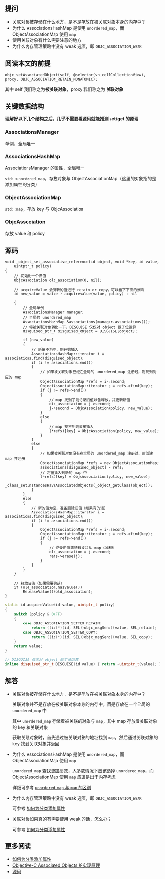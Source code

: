## 提问
+ 关联对象被存储在什么地方，是不是存放在被关联对象本身的内存中？
+ 为什么 AssociationsHashMap 是使用 `unordered_map`，而 ObjectAssociationMap 使用 `map`
+ 使用关联对象有什么需要注意的地方
+ 为什么内存管理策略中没有 weak 选项，即 `OBJC_ASSOCIATION_WEAK`


## 阅读本文的前提
```objc
objc_setAssociatedObject(self, @selector(vn_cellCollectionView), proxy, OBJC_ASSOCIATION_RETAIN_NONATOMIC);
```

其中 self 我们称之为**被关联对象**，proxy 我们称之为 **关联对象**


## 关键数据结构
**理解好以下几个结构之后，几乎不需要看源码就能推测 set/get 的原理**

### AssociationsManager
单例，全局唯一
### AssociationsHashMap
AssociationsManager 的属性，全局唯一

`std::unordered_map`，存放对象与 ObjectAssociationMap（这里的对象指的是添加属性的分类）

### ObjectAssociationMap
`std::map`，存放 key 与 ObjcAssociation

### ObjcAssociation
存放 value 和 policy


## 源码
```objc
void _object_set_associative_reference(id object, void *key, id value,
    uintptr_t policy)
{
    // 初始化一个旧值
    ObjcAssociation old_association(0, nil);

    // acquireValue 会对新的值进行 retain or copy，可以看下下面的源码
    id new_value = value ? acquireValue(value, policy) : nil;

    {
        // 全局单例
        AssociationsManager manager;
        // 全局的 unordered_map
        AssociationsHashMap &associations(manager.associations());
        // 将被关联对象转化一下，DISGUISE 仅仅对 object 做了位运算
        disguised_ptr_t disguised_object = DISGUISE(object);

        if (new_value)
        {
            // 新值不为空，则开始插入
            AssociationsHashMap::iterator i = associations.find(disguised_object);
            if (i != associations.end())
            {
                // 如果被关联对象已经在全局的 unordered_map 注册过，则找到对应的 map
                ObjectAssociationMap *refs = i->second;
                ObjectAssociationMap::iterator j = refs->find(key);
                if (j != refs->end())
                {
                    // map 找到了则记录旧值以备释放，并更新新值
                    old_association = j->second;
                    j->second = ObjcAssociation(policy, new_value);
                }
                else
                {
                    // map 找不到则直接插入
                    (*refs)[key] = ObjcAssociation(policy, new_value);
                }
            }
            else
            {
                // 如果被关联对象没有在全局的 unordered_map 注册过，则创建 map 并注册
                ObjectAssociationMap *refs = new ObjectAssociationMap;
                associations[disguised_object] = refs;
                // 将值插入到新的 map 中
                (*refs)[key] = ObjcAssociation(policy, new_value);
                _class_setInstancesHaveAssociatedObjects(_object_getClass(object));
            }
        }
        else
        {
            // 新的值为空，准备删除旧值（如果有的话）
            AssociationsHashMap::iterator i = associations.find(disguised_object);
            if (i != associations.end())
            {
                ObjectAssociationMap *refs = i->second;
                ObjectAssociationMap::iterator j = refs->find(key);
                if (j != refs->end())
                {
                    // 记录旧值等待释放并从 map 中移除
                    old_association = j->second;
                    refs->erase(j);
                }
            }
        }
    }

    // 释放旧值（如果需要的话）
    if (old_association.hasValue())
        ReleaseValue()(old_association);
}
```

```cpp
static id acquireValue(id value, uintptr_t policy) 
{
    switch (policy & 0xFF) 
    {
        case OBJC_ASSOCIATION_SETTER_RETAIN:
            return ((id(*)(id, SEL))objc_msgSend)(value, SEL_retain);
        case OBJC_ASSOCIATION_SETTER_COPY:
            return ((id(*)(id, SEL))objc_msgSend)(value, SEL_copy);
    }
    return value;
}
```

```cpp
// DISGUISE 仅仅对 object 做了位运算
inline disguised_ptr_t DISGUISE(id value) { return ~uintptr_t(value); }
```

## 解答
+ 关联对象被存储在什么地方，是不是存放在被关联对象本身的内存中？

    关联对象并不是存放在被关联对象本身的内存中，而是存放在一个全局的 `unordered_map` 中

    其中 `unordered_map` 存储着被关联的对象与 `map`，其中 map 存放着关联对象的 key 和关联对象
    
    获取关联对象时，首先通过被关联对象的地址找到 `map`，然后通过关联对象的 key 找到关联对象并返回

+ 为什么 AssociationsHashMap 是使用 `unordered_map`，而 ObjectAssociationMap 使用 `map`

    `unordered_map` 查找更加高效，大多数情况下应该选择 `unordered_map`，而 ObjectAssociationMap 使用 `map` 应该是出于内存考虑

    详细可参考 [`unordered_map` 与 `map` 的区别](https://norcy.github.io/wiki/arch/面试/C++/unordered_map%20与%20map%20的区别)


+ 为什么内存管理策略中没有 weak 选项，即 `OBJC_ASSOCIATION_WEAK`

    可参考 [如何为分类添加属性](../如何为分类添加属性/)

+ 关联对象如果真的有需要使用 weak 的话，怎么办？

    可参考 [如何为分类添加属性](../如何为分类添加属性/)

    


## 更多阅读
+ [如何为分类添加属性](../如何为分类添加属性/)
+ [Objective-C Associated Objects 的实现原理](https://blog.leichunfeng.com/blog/2015/06/26/objective-c-associated-objects-implementation-principle/)
+ [源码](https://opensource.apple.com/source/objc4/objc4-532/runtime/objc-references.mm.auto.html)